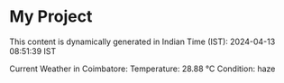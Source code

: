 # My Project

This content is dynamically generated in Indian Time (IST): 2024-04-13 08:51:39 IST


Current Weather in Coimbatore:
Temperature: 28.88 °C
Condition: haze
